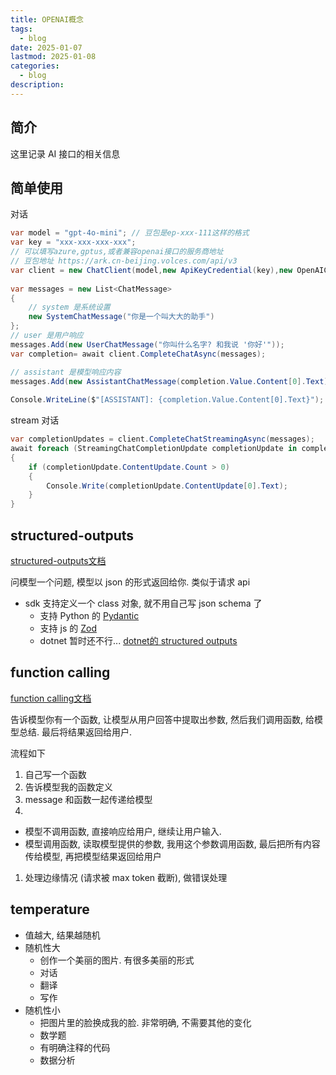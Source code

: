 ```yaml
---
title: OPENAI概念
tags:
  - blog
date: 2025-01-07
lastmod: 2025-01-08
categories:
  - blog
description: 
---
```


## 简介

这里记录 AI 接口的相关信息

## 简单使用

对话

```csharp
var model = "gpt-4o-mini"; // 豆包是ep-xxx-111这样的格式  
var key = "xxx-xxx-xxx-xxx";  
// 可以填写azure,gptus,或者兼容openai接口的服务商地址
// 豆包地址 https://ark.cn-beijing.volces.com/api/v3
var client = new ChatClient(model,new ApiKeyCredential(key),new OpenAIClientOptions{Endpoint = new Uri("https://ark.cn-beijing.volces.com/api/v3")});  
  
var messages = new List<ChatMessage>  
{  
    // system 是系统设置
    new SystemChatMessage("你是一个叫大大的助手")  
};  
// user 是用户响应
messages.Add(new UserChatMessage("你叫什么名字? 和我说 '你好'"));  
var completion= await client.CompleteChatAsync(messages);  

// assistant 是模型响应内容
messages.Add(new AssistantChatMessage(completion.Value.Content[0].Text));  
  
Console.WriteLine($"[ASSISTANT]: {completion.Value.Content[0].Text}");
```

stream 对话

```csharp
var completionUpdates = client.CompleteChatStreamingAsync(messages);
await foreach (StreamingChatCompletionUpdate completionUpdate in completionUpdates)
{
    if (completionUpdate.ContentUpdate.Count > 0)
    {
        Console.Write(completionUpdate.ContentUpdate[0].Text);
    }
}
```

## structured-outputs

[structured-outputs文档](https://platform.openai.com/docs/guides/structured-outputs)

问模型一个问题, 模型以 json 的形式返回给你. 类似于请求 api

- sdk 支持定义一个 class 对象, 就不用自己写 json schema 了
    - 支持 Python 的 [Pydantic](https://docs.pydantic.dev/latest/)
    - 支持 js 的 [Zod](https://zod.dev/)
    - dotnet 暂时还不行... [dotnet的 structured outputs](https://github.com/openai/openai-dotnet?tab=readme-ov-file#how-to-use-chat-completions-with-structured-outputs)

## function calling

[function calling文档](https://platform.openai.com/docs/guides/function-calling)

告诉模型你有一个函数, 让模型从用户回答中提取出参数, 然后我们调用函数, 给模型总结. 最后将结果返回给用户.

流程如下

1. 自己写一个函数
2. 告诉模型我的函数定义
3. message 和函数一起传递给模型
4.
- 模型不调用函数, 直接响应给用户, 继续让用户输入.
- 模型调用函数, 读取模型提供的参数, 我用这个参数调用函数, 最后把所有内容传给模型, 再把模型结果返回给用户
1. 处理边缘情况 (请求被 max token 截断), 做错误处理

## temperature

- 值越大, 结果越随机
- 随机性大
    - 创作一个美丽的图片. 有很多美丽的形式
    - 对话
    - 翻译
    - 写作
- 随机性小
    - 把图片里的脸换成我的脸. 非常明确, 不需要其他的变化
    - 数学题
    - 有明确注释的代码
    - 数据分析
